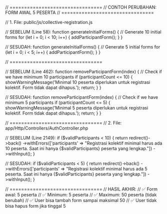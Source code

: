// ================================
// CONTOH PERUBAHAN: FORM AWAL 5 PESERTA
// ================================

// 1. File: public/js/collective-registration.js

// SEBELUM (Line 58):
function generateInitialForms() {
    // Generate 10 initial forms
    for (let i = 0; i < 10; i++) {
        addParticipantForm();
    }
}

// SESUDAH:
function generateInitialForms() {
    // Generate 5 initial forms
    for (let i = 0; i < 5; i++) {
        addParticipantForm();
    }
}

// ================================

// SEBELUM (Line 462):
function removeParticipantForm(index) {
    // Check if we have minimum 10 participants
    if (participantCount <= 10) {
        showWarningMessage('Minimal 10 peserta diperlukan untuk registrasi kolektif. Form tidak dapat dihapus.');
        return;
    }
}

// SESUDAH:
function removeParticipantForm(index) {
    // Check if we have minimum 5 participants
    if (participantCount <= 5) {
        showWarningMessage('Minimal 5 peserta diperlukan untuk registrasi kolektif. Form tidak dapat dihapus.');
        return;
    }
}

// ================================
// 2. File: app/Http/Controllers/AuthController.php

// SEBELUM (Line 2149):
if ($validParticipants < 10) {
    return redirect()->back()
        ->withErrors(['participants' => "Registrasi kolektif minimal harus ada 10 peserta. Saat ini hanya {$validParticipants} peserta yang lengkap."])
        ->withInput();
}

// SESUDAH:
if ($validParticipants < 5) {
    return redirect()->back()
        ->withErrors(['participants' => "Registrasi kolektif minimal harus ada 5 peserta. Saat ini hanya {$validParticipants} peserta yang lengkap."])
        ->withInput();
}

// ================================
// HASIL AKHIR:
// ✅ Form awal: 5 peserta
// ✅ Minimum: 5 peserta 
// ✅ Maximum: 50 peserta (tidak berubah)
// ✅ User bisa tambah form sampai maksimal 50
// ✅ User tidak bisa hapus form jika tinggal 5
